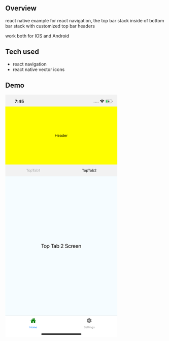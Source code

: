 ## Overview

react native example for react navigation, the top bar stack inside of bottom bar stack with customized top bar headers

work both for IOS and Android

## Tech used

- react navigation
- react native vector icons

## Demo
<img width="70%" src="./demo/Simulator%20Screen%20Shot%20-%20iPhone%2011%20-%202020-11-23%20at%2019.45.07.png?raw=true">

